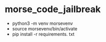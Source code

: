 # morse_code_jailbreak
* python3 -m venv morsevenv
* source morsevenv/bin/activate
* pip install -r requirements. txt
